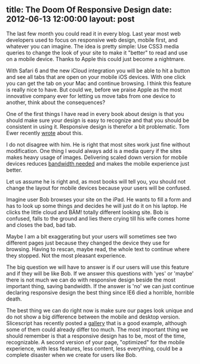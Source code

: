 title: The Doom Of Responsive Design
date: 2012-06-13 12:00:00
layout: post
---
The last few month you could read it in every blog. Last year most web developers used to 
focus on responsive web design, mobile first, and whatever you can imagine. The idea is 
pretty simple: Use CSS3 media queries to change the look of your site to make it "better"
 to read and use on a mobile device. Thanks to Apple this could just become a nightmare.
<!--MORE-->

With Safari 6 and the new iCloud integration you will be able to hit a button and see all
tabs that are open on your mobile iOS devices. With one click you can get the tab on your
Mac and continue browsing. I think this feature is really nice to have. But could we, 
before we praise Apple as the most innovative company ever for letting us move tabs from
one device to another, think about the consequences? 

One of the first things I have read in every book about design is that you should make 
sure your design is easy to recognize and that you should be consistent in using it. 
Responsive design is therefor a bit problematic. Tom Ewer recently [wrote][1] about this.

I do not disagree with him. He is right that most sites work just fine without 
modification. One thing I would always add is a media query if the sites makes heavy usage 
of images. Delivering scaled down version for mobile devices reduces [bandwidth needed][2] 
and makes the mobile experience just better.

Let us assume he is right and, as most books will tell you, you should not change the 
layout for mobile devices because your users will be confused.

Imagine user Bob browses your site on the iPad. He wants to fill a form and has to look 
up some things and decides he will just do it on his laptop. He clicks the little cloud 
and BÄM! totally different looking site. Bob is confused, falls to the ground and lies 
there crying till his wife comes home and closes the bad, bad tab.

Maybe I am a bit exaggerating but your users will sometimes see two different pages 
just because they changed the device they use for browsing. Having to rescan, maybe read, 
the whole text to continue where they stopped. Not the most pleasant experience.

The big question we will have to answer is if our users will use this feature and if they 
will be like Bob. If we answer this questions with 'yes' or 'maybe' there is not much we 
can do with responsive design beside the most important thing, saving bandwidth. If the 
answer is 'no' we can just continue declaring responsive design the best thing since IE6 
died a horrible, horrible death.

The best thing we can do right now is make sure our pages look unique and do not show a 
big difference between the mobile and desktop version. Slicescript has recently posted a 
[gallery][3] that is a good example, although some of them could already differ too much. 
The most important thing we should remember is that a responsive design has to be, most of 
the time, recognizable. A second version of your page, "optimized" for the mobile 
experience, with less features, less content, less everything, could be a complete 
disaster when we create for users like Bob.

[1]: http://managewp.com/5-reasons-why-responsive-design-is-not-worth-it
[2]: http://www.hopelesscom.de/2012/3/11/the_new_ipad_and_responsive_web_design.html
[3]: http://slicescript.com/10-blogs-with-excellent-responsive-web-designs/
